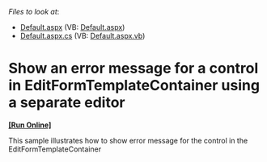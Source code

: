 <!-- default file list -->
*Files to look at*:

* [Default.aspx](./CS/AdSelection/Default.aspx) (VB: [Default.aspx](./VB/AdSelection/Default.aspx))
* [Default.aspx.cs](./CS/AdSelection/Default.aspx.cs) (VB: [Default.aspx.vb](./VB/AdSelection/Default.aspx.vb))
<!-- default file list end -->
# Show an error message for a control in EditFormTemplateContainer using a separate editor
<!-- run online -->
**[[Run Online]](https://codecentral.devexpress.com/e1091/)**
<!-- run online end -->


<p>This sample illustrates how to show error message for the control in the EditFormTemplateContainer</p>

<br/>


